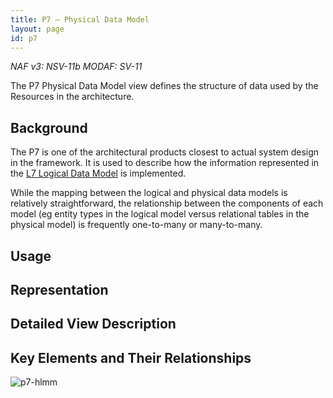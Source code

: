 ```yaml
---
title: P7 – Physical Data Model
layout: page
id: p7
---
```


*NAF v3: NSV-11b MODAF: SV-11*

The P7 Physical Data Model view defines the structure of data used by
the Resources in the architecture.

## Background

The P7 is one of the architectural products closest to actual system
design in the framework. It is used to describe how the information
represented in the [L7 Logical Data Model](l7.html) is implemented.

While the mapping between the logical and physical data models is
relatively straightforward, the relationship between the components of
each model (eg entity types in the logical model versus relational
tables in the physical model) is frequently one-to-many or many-to-many.

## Usage

## Representation

## Detailed View Description

## Key Elements and Their Relationships

![p7-hlmm](http://nafdocs.org/wp-content/uploads/2013/06/p7-hlmm.png)



